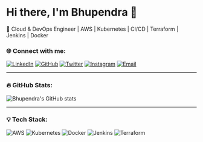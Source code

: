 # Hi there, I'm Bhupendra 👋

🚀 Cloud & DevOps Engineer | AWS | Kubernetes | CI/CD | Terraform | Jenkins | Docker

### 🌐 Connect with me:

[![LinkedIn](https://img.shields.io/badge/LinkedIn-%230077B5.svg?style=for-the-badge&logo=linkedin&logoColor=white)](https://www.linkedin.com/in/bhupendra-devops-engineer)
[![GitHub](https://img.shields.io/badge/GitHub-%23181717.svg?style=for-the-badge&logo=github&logoColor=white)](https://github.com/NucleusCloudX)
[![Twitter](https://img.shields.io/badge/Twitter-%231DA1F2.svg?style=for-the-badge&logo=twitter&logoColor=white)](https://twitter.com/your_twitter_handle)
[![Instagram](https://img.shields.io/badge/Instagram-%23E4405F.svg?style=for-the-badge&logo=instagram&logoColor=white)](https://instagram.com/your_instagram_handle)
[![Email](https://img.shields.io/badge/Email-D14836?style=for-the-badge&logo=gmail&logoColor=white)](mailto:legalsolutions@advnitinm.com)

---

### 🔥 GitHub Stats:
![Bhupendra's GitHub stats](https://github-readme-stats.vercel.app/api?username=NucleusCloudX&show_icons=true&theme=radical)

---

### 💡 Tech Stack:
![AWS](https://img.shields.io/badge/AWS-%23FF9900.svg?style=for-the-badge&logo=amazon-aws&logoColor=white)
![Kubernetes](https://img.shields.io/badge/Kubernetes-%23326CE5.svg?style=for-the-badge&logo=kubernetes&logoColor=white)
![Docker](https://img.shields.io/badge/Docker-%230db7ed.svg?style=for-the-badge&logo=docker&logoColor=white)
![Jenkins](https://img.shields.io/badge/Jenkins-%23D24939.svg?style=for-the-badge&logo=jenkins&logoColor=white)
![Terraform](https://img.shields.io/badge/Terraform-%235835CC.svg?style=for-the-badge&logo=terraform&logoColor=white)
